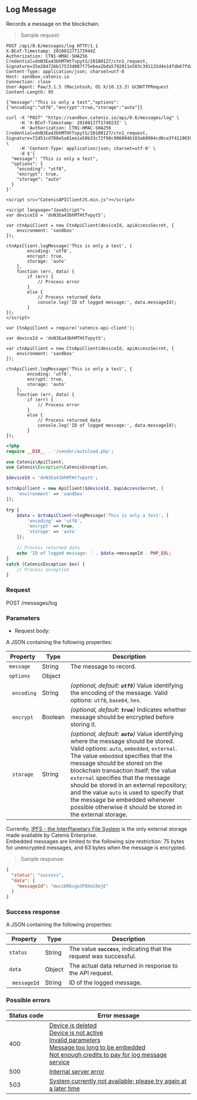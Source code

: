 ## Log Message

Records a message on the blockchain.

> Sample request:

```http--raw
POST /api/0.6/messages/log HTTP/1.1
X-BCoT-Timestamp: 20180127T173944Z
Authorization: CTN1-HMAC-SHA256 Credential=dnN3Ea43bhMTHtTvpytS/20180127/ctn1_request, Signature=35e284726b17533d087f75ebea2bda5792011e503c391132d4e14fdb67fdaf30
Content-Type: application/json; charset=utf-8
Host: sandbox.catenis.io
Connection: close
User-Agent: Paw/3.1.5 (Macintosh; OS X/10.13.3) GCDHTTPRequest
Content-Length: 95

{"message":"This is only a test","options":{"encoding":"utf8","encrypt":true,"storage":"auto"}}
```

```shell
curl -X "POST" "https://sandbox.catenis.io/api/0.6/messages/log" \
     -H 'X-BCoT-Timestamp: 20180127T174023Z' \
     -H 'Authorization: CTN1-HMAC-SHA256 Credential=dnN3Ea43bhMTHtTvpytS/20180127/ctn1_request, Signature=72d51cd708e5a81ee1a50b33c72f98c906084b183a60904cd0ce3f4119659581' \
     -H 'Content-Type: application/json; charset=utf-8' \
     -d $'{
  "message": "This is only a test",
  "options": {
    "encoding": "utf8",
    "encrypt": true,
    "storage": "auto"
  }
}'
```

```html--javascript
<script src="CatenisAPIClientJS.min.js"></script>

<script language="JavaScript">
var deviceId = 'dnN3Ea43bhMTHtTvpytS';

var ctnApiClient = new CtnApiClient(deviceId, apiAccessSecret, {
    environment: 'sandbox'
});

ctnApiClient.logMessage('This is only a test', {
        encoding: 'utf8',
        encrypt: true,
        storage: 'auto'
    },
    function (err, data) {
        if (err) {
            // Process error
        }
        else {
            // Process returned data
            console.log('ID of logged message:', data.messageId);
        }
});
</script>
```

```javascript--node
var CtnApiClient = require('catenis-api-client');

var deviceId = 'dnN3Ea43bhMTHtTvpytS';

var ctnApiClient = new CtnApiClient(deviceId, apiAccessSecret, {
    environment: 'sandbox'
});

ctnApiClient.logMessage('This is only a test', {
        encoding: 'utf8',
        encrypt: true,
        storage: 'auto'
    },
    function (err, data) {
        if (err) {
            // Process error
        }
        else {
            // Process returned data
            console.log('ID of logged message:', data.messageId);
        }
});
```

```php
<?php
require __DIR__ . '/vendor/autoload.php';

use Catenis\ApiClient;
use Catenis\Exception\CatenisException;

$deviceId = 'dnN3Ea43bhMTHtTvpytS';

$ctnApiClient = new ApiClient($deviceId, $apiAccessSecret, [
    'environment' => 'sandbox'
]);

try {
    $data = $ctnApiClient->logMessage('This is only a test', [
        'encoding' => 'utf8',
        'encrypt' => true,
        'storage' => 'auto'
    ]);

    // Process returned data
    echo 'ID of logged message: ' . $data->messageId . PHP_EOL;
}
catch (CatenisException $ex) {
    // Process exception
}
```

### Request

POST /messages/log

### Parameters

* Request body:

A JSON containing the following properties:

| Property | Type | Description |
| -------- | ---- | ----------- |
| `message` | String | The message to record. |
| `options` | Object | |
| &nbsp;&nbsp;`encoding` | String | *(optional, default: __`utf8`__)* Value identifying the encoding of the message. Valid options: `utf8`, `base64`, `hex`. |
| &nbsp;&nbsp;`encrypt` | Boolean | *(optional, default: __`true`__)* Indicates whether message should be encrypted before storing it. |
| &nbsp;&nbsp;`storage` | String | *(optional, default: __`auto`__)* Value identifying where the message should be stored. Valid options: `auto`, `embedded`, `external`. The value `embedded` specifies that the message should be stored on the blockchain transaction itself; the value `external` specifies that the message should be stored in an external repository; and the value `auto` is used to specify that the message be embedded whenever possible otherwise it should be stored in the external storage. |

<aside class="notice">
Currently, <a href="https://ipfs.io" target="_blank">IPFS - the InterPlanetary File System</a> is the only external storage made available by Catenis Enterprise.
</aside>

<aside class="warning">
Embedded messages are limited to the following size restriction: 75 bytes for unencrypted messages, and 63 bytes when the message is encrypted.
</aside>

> Sample response:

```json
{
  "status": "success",
  "data": {
    "messageId": "muczbRbcgo3F8XoC6ejE"
  }
}
```

### Success response

A JSON containing the following properties:

| Property | Type | Description |
| -------- | ---- | ----------- |
| `status` | String | The value **`success`**, indicating that the request was successful. |
| `data` | Object | The actual data returned in response to the API request. |
| &nbsp;&nbsp;`messageId` | String | ID of the logged message. |

### Possible errors

| Status&nbsp;code | Error&nbsp;message |
| ----------- | ------------- |
| 400 | <a href="#error_msg_80">Device is deleted<br><a href="#error_msg_90">Device is not active<br><a href="#error_msg_130">Invalid parameters<br><a href="#error_msg_150">Message too long to be embedded<br><a href="#error_msg_160">Not enough credits to pay for log message service |
| 500 | <a href="#error_msg_100">Internal server error |
| 503 | <a href="#error_msg_220">System currently not available; please try again at a later time |
